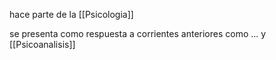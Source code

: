 hace parte de la [[Psicologia]] 

se presenta como respuesta a corrientes anteriores como ... y [[Psicoanalisis]]
